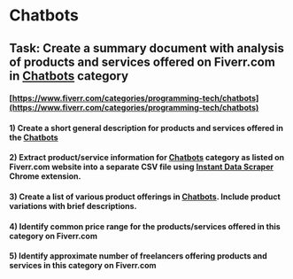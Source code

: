 # Chatbots
## Task: Create a summary document with analysis of products and services offered on Fiverr.com in [Chatbots](https://www.fiverr.com/categories/programming-tech/chatbots) category
#### [https://www.fiverr.com/categories/programming-tech/chatbots](https://www.fiverr.com/categories/programming-tech/chatbots)
#### 1) Create a short general description for products and services offered in the [Chatbots](https://www.fiverr.com/categories/programming-tech/chatbots)
#### 2) Extract product/service information for [Chatbots](https://www.fiverr.com/categories/programming-tech/chatbots) category as listed on Fiverr.com website into a separate CSV file using [Instant Data Scraper](https://chrome.google.com/webstore/detail/instant-data-scraper/ofaokhiedipichpaobibbnahnkdoiiah) Chrome extension.
#### 3) Create a list of various product offerings in [Chatbots](https://www.fiverr.com/categories/programming-tech/chatbots). Include product variations with brief descriptions.
#### 4) Identify common price range for the products/services offered in this category on Fiverr.com
#### 5) Identify approximate number of freelancers offering products and services in this category on Fiverr.com
